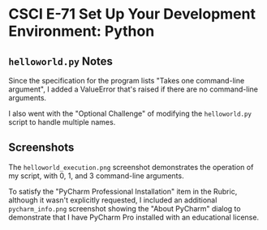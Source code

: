 # CSCI E-71 Set Up Your Development Environment: Python
## `helloworld.py` Notes
Since the specification for the program lists "Takes one command-line argument", I added a ValueError that's raised if there are no command-line arguments.

I also went with the "Optional Challenge" of modifying the `helloworld.py` script to handle multiple names.

## Screenshots
The `helloworld_execution.png` screenshot demonstrates the operation of my script, with 0, 1, and 3 command-line arguments.

To satisfy the "PyCharm Professional Installation" item in the Rubric, although it wasn't explicitly requested, I included an additional `pycharm_info.png` screenshot showing the "About PyCharm" dialog to demonstrate that I have PyCharm Pro installed with an educational license.
